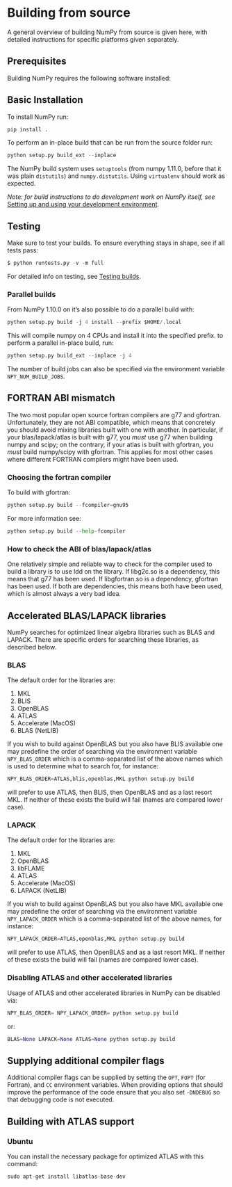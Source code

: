 # Building from source

A general overview of building NumPy from source is given here, with detailed
instructions for specific platforms given separately.

## Prerequisites

Building NumPy requires the following software installed:

## Basic Installation

To install NumPy run:

``` python
pip install .
```

To perform an in-place build that can be run from the source folder run:

``` python
python setup.py build_ext --inplace
```

The NumPy build system uses ``setuptools`` (from numpy 1.11.0, before that it
was plain ``distutils``) and ``numpy.distutils``.
Using ``virtualenv`` should work as expected.

*Note: for build instructions to do development work on NumPy itself, see*
[Setting up and using your development environment](https://numpy.org/devdocs/dev/development_environment.html#development-environment).

## Testing

Make sure to test your builds. To ensure everything stays in shape, see if all tests pass:

``` python
$ python runtests.py -v -m full
```

For detailed info on testing, see [Testing builds](https://numpy.org/devdocs/dev/development_environment.html#testing-builds).

### Parallel builds

From NumPy 1.10.0 on it’s also possible to do a parallel build with:

``` python
python setup.py build -j 4 install --prefix $HOME/.local
```

This will compile numpy on 4 CPUs and install it into the specified prefix.
to perform a parallel in-place build, run:

``` python
python setup.py build_ext --inplace -j 4
```

The number of build jobs can also be specified via the environment variable
``NPY_NUM_BUILD_JOBS``.

## FORTRAN ABI mismatch

The two most popular open source fortran compilers are g77 and gfortran.
Unfortunately, they are not ABI compatible, which means that concretely you
should avoid mixing libraries built with one with another. In particular, if
your blas/lapack/atlas is built with g77, you *must* use g77 when building
numpy and scipy; on the contrary, if your atlas is built with gfortran, you
*must* build numpy/scipy with gfortran. This applies for most other cases
where different FORTRAN compilers might have been used.

### Choosing the fortran compiler

To build with gfortran:

``` python
python setup.py build --fcompiler=gnu95
```

For more information see:

``` python
python setup.py build --help-fcompiler
```

### How to check the ABI of blas/lapack/atlas

One relatively simple and reliable way to check for the compiler used to build
a library is to use ldd on the library. If libg2c.so is a dependency, this
means that g77 has been used. If libgfortran.so is a dependency, gfortran
has been used. If both are dependencies, this means both have been used, which
is almost always a very bad idea.

## Accelerated BLAS/LAPACK libraries

NumPy searches for optimized linear algebra libraries such as BLAS and LAPACK.
There are specific orders for searching these libraries, as described below.

### BLAS

The default order for the libraries are:

1. MKL
1. BLIS
1. OpenBLAS
1. ATLAS
1. Accelerate (MacOS)
1. BLAS (NetLIB)

If you wish to build against OpenBLAS but you also have BLIS available one
may predefine the order of searching via the environment variable
``NPY_BLAS_ORDER`` which is a comma-separated list of the above names which
is used to determine what to search for, for instance:

``` python
NPY_BLAS_ORDER=ATLAS,blis,openblas,MKL python setup.py build
```

will prefer to use ATLAS, then BLIS, then OpenBLAS and as a last resort MKL.
If neither of these exists the build will fail (names are compared
lower case).

### LAPACK

The default order for the libraries are:

1. MKL
1. OpenBLAS
1. libFLAME
1. ATLAS
1. Accelerate (MacOS)
1. LAPACK (NetLIB)

If you wish to build against OpenBLAS but you also have MKL available one
may predefine the order of searching via the environment variable
``NPY_LAPACK_ORDER`` which is a comma-separated list of the above names,
for instance:

``` python
NPY_LAPACK_ORDER=ATLAS,openblas,MKL python setup.py build
```

will prefer to use ATLAS, then OpenBLAS and as a last resort MKL.
If neither of these exists the build will fail (names are compared
lower case).

### Disabling ATLAS and other accelerated libraries

Usage of ATLAS and other accelerated libraries in NumPy can be disabled
via:

``` python
NPY_BLAS_ORDER= NPY_LAPACK_ORDER= python setup.py build
```

or:

``` python
BLAS=None LAPACK=None ATLAS=None python setup.py build
```

## Supplying additional compiler flags

Additional compiler flags can be supplied by setting the ``OPT``,
``FOPT`` (for Fortran), and ``CC`` environment variables.
When providing options that should improve the performance of the code ensure
that you also set ``-DNDEBUG`` so that debugging code is not executed.

## Building with ATLAS support

### Ubuntu

You can install the necessary package for optimized ATLAS with this command:

``` python
sudo apt-get install libatlas-base-dev
```
